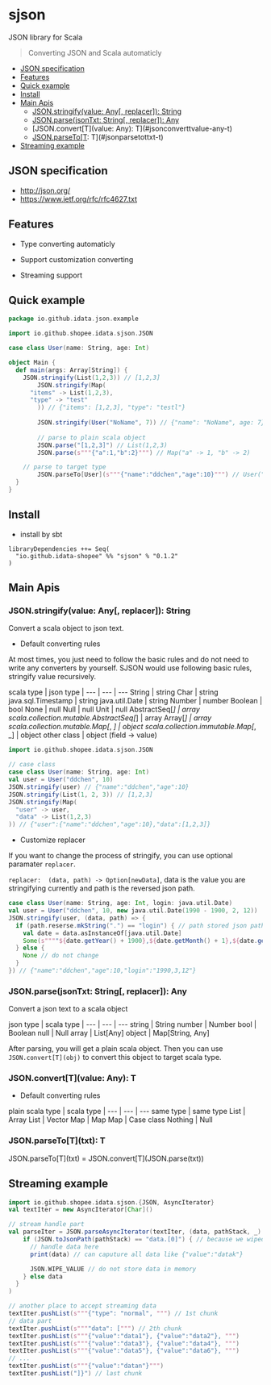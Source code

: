 # sjson

JSON library for Scala

> Converting JSON and Scala automaticly

<!-- toc -->

- [JSON specification](#json-specification)
- [Features](#features)
- [Quick example](#quick-example)
- [Install](#install)
- [Main Apis](#main-apis)
  * [JSON.stringify(value: Any[, replacer]): String](#jsonstringifyvalue-any-replacer-string)
  * [JSON.parse(jsonTxt: String[, replacer]): Any](#jsonparsejsontxt-string-replacer-any)
  * [JSON.convert\[T](value: Any): T](#jsonconverttvalue-any-t)
  * [JSON.parseTo\[T](txt): T](#jsonparsetottxt-t)
- [Streaming example](#streaming-example)

<!-- tocstop -->

## JSON specification

- http://json.org/
- https://www.ietf.org/rfc/rfc4627.txt

## Features

- Type converting automaticly

- Support customization converting

- Streaming support

## Quick example

```scala
package io.github.idata.json.example

import io.github.shopee.idata.sjson.JSON

case class User(name: String, age: Int)

object Main {
  def main(args: Array[String]) {
    JSON.stringify(List(1,2,3)) // [1,2,3]
		JSON.stringify(Map(
      "items" -> List(1,2,3),
      "type" -> "test"
		)) // {"items": [1,2,3], "type": "testl"}
		
		JSON.stringify(User("NoName", 7)) // {"name": "NoName", age: 7}
		
		// parse to plain scala object
		JSON.parse("[1,2,3]") // List(1,2,3)
		JSON.parse(s"""{"a":1,"b":2}""") // Map("a" -> 1, "b" -> 2)

    // parse to target type
		JSON.parseTo[User](s"""{"name":"ddchen","age":10}""") // User("ddchen", 10)
  }
}
```

## Install

- install by sbt

```
libraryDependencies ++= Seq(
  "io.github.idata-shopee" %% "sjson" % "0.1.2"
)
```

## Main Apis

### JSON.stringify(value: Any[, replacer]): String

Convert a scala object to json text.

- Default converting rules

At most times, you just need to follow the basic rules and do not need to write any converters by yourself. SJSON would use following basic rules, stringify value recursively.

scala type | json type |
--- | --- | ---
String | string
Char | string
java.sql.Timestamp | string
java.util.Date | string
Number | number
Boolean | bool
None | null
Null | null
Unit | null
AbstractSeq[_] | array
scala.collection.mutable.AbstractSeq[_] | array
Array[_] | array
scala.collection.mutable.Map[_, _\] | object
scala.collection.immutable.Map[_, _\] | object 
other class | object (field -> value)

```scala
import io.github.shopee.idata.sjson.JSON

// case class
case class User(name: String, age: Int)
val user = User("ddchen", 10)
JSON.stringify(user) // {"name":"ddchen","age":10}
JSON.stringify(List(1, 2, 3)) // [1,2,3]
JSON.stringify(Map(
  "user" -> user,
  "data" -> List(1,2,3)
)) // {"user":{"name":"ddchen","age":10},"data":[1,2,3]}
```

- Customize replacer

If you want to change the process of stringify, you can use optional paramater `replacer`.

`replacer:  (data, path) -> Option[newData]`, data is the value you are stringifying currently and path is the reversed json path.

```scala
case class User(name: String, age: Int, login: java.util.Date)
val user = User("ddchen", 10, new java.util.Date(1990 - 1900, 2, 12))
JSON.stringify(user, (data, path) => {
  if (path.reserse.mkString(".") == "login") { // path stored json paths in a reversed way.
    val date = data.asInstanceOf[java.util.Date]
    Some(s""""${date.getYear() + 1900},${date.getMonth() + 1},${date.getDate()}"""") // new stringify result for data
  } else {
    None // do not change
  }
}) // {"name":"ddchen","age":10,"login":"1990,3,12"}
```

### JSON.parse(jsonTxt: String[, replacer]): Any

Convert a json text to a scala object

json type | scala type |
--- | --- | ---
string | String
number | Number
bool | Boolean
null | Null
array | List[Any]
object | Map[String, Any]

After parsing, you will get a plain scala object. Then you can use `JSON.convert[T](obj)` to convert this object to target scala type.

### JSON.convert\[T](value: Any): T

- Default converting rules

plain scala type | scala type |
--- | --- | ---
same type | same type 
List | Array
List | Vector
Map | Map
Map | Case class
Nothing | Null

### JSON.parseTo\[T](txt): T

JSON.parseTo\[T](txt) = JSON.convert\[T](JSON.parse(txt))

## Streaming example

```scala
import io.github.shopee.idata.sjson.{JSON, AsyncIterator}
val textIter = new AsyncIterator[Char]()

// stream handle part
val parseIter = JSON.parseAsyncIterator(textIter, (data, pathStack, _) => {
    if (JSON.toJsonPath(pathStack) == "data.[0]") { // because we wiped this data, so the json path should always be "data.[0]"
      // handle data here
      print(data) // can caputure all data like {"value":"datak"}

      JSON.WIPE_VALUE // do not store data in memory
    } else data
  }
)

// another place to accept streaming data
textIter.pushList(s"""{"type": "normal", """) // 1st chunk
// data part
textIter.pushList(s""""data": [""") // 2th chunk
textIter.pushList(s"""{"value":"data1"}, {"value":"data2"}, """)
textIter.pushList(s"""{"value":"data3"}, {"value":"data4"}, """)
textIter.pushList(s"""{"value":"data5"}, {"value":"data6"}, """)
// ...
textIter.pushList(s"""{"value":"datan"}""")
textIter.pushList("]}") // last chunk
```
